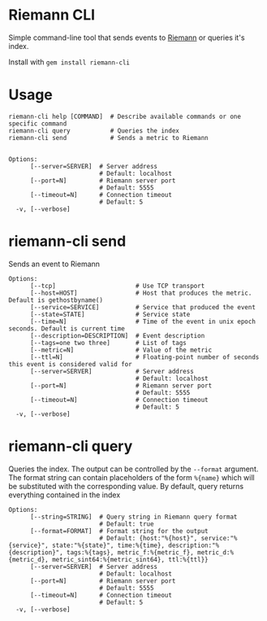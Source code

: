 Riemann CLI
===========

Simple command-line tool that sends events to [Riemann](http://riemann.io) or queries it's index. 

Install with `gem install riemann-cli`

# Usage

    riemann-cli help [COMMAND]  # Describe available commands or one specific command
    riemann-cli query           # Queries the index
    riemann-cli send            # Sends a metric to Riemann


    Options:
          [--server=SERVER]  # Server address
                             # Default: localhost
          [--port=N]         # Riemann server port
                             # Default: 5555
          [--timeout=N]      # Connection timeout
                             # Default: 5
      -v, [--verbose]        


# riemann-cli send

Sends an event to Riemann

    Options:
          [--tcp]                      # Use TCP transport
          [--host=HOST]                # Host that produces the metric. Default is gethostbyname()
          [--service=SERVICE]          # Service that produced the event
          [--state=STATE]              # Service state
          [--time=N]                   # Time of the event in unix epoch seconds. Default is current time
          [--description=DESCRIPTION]  # Event description
          [--tags=one two three]       # List of tags
          [--metric=N]                 # Value of the metric
          [--ttl=N]                    # Floating-point number of seconds this event is considered valid for
          [--server=SERVER]            # Server address
                                       # Default: localhost
          [--port=N]                   # Riemann server port
                                       # Default: 5555
          [--timeout=N]                # Connection timeout
                                       # Default: 5
      -v, [--verbose]                  


# riemann-cli query

Queries the index. The output can be controlled by the `--format` argument. The format string can contain placeholders of the form `%{name}` which will be substituted with the corresponding value. By default, query returns everything contained in the index

    Options:
          [--string=STRING]  # Query string in Riemann query format
                             # Default: true
          [--format=FORMAT]  # Format string for the output
                             # Default: {host:"%{host}", service:"%{service}", state:"%{state}", time:%{time}, description:"%{description}", tags:%{tags}, metric_f:%{metric_f}, metric_d:%{metric_d}, metric_sint64:%{metric_sint64}, ttl:%{ttl}}
          [--server=SERVER]  # Server address
                             # Default: localhost
          [--port=N]         # Riemann server port
                             # Default: 5555
          [--timeout=N]      # Connection timeout
                             # Default: 5
      -v, [--verbose]
